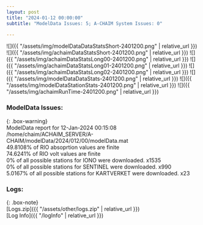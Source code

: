 ```yaml
---
layout: post
title: "2024-01-12 00:00:00"
subtitle: "ModelData Issues: 5; A-CHAIM System Issues: 0"

---
```


![]({{ "/assets/img/modelDataDataStatsShort-2401200.png" | relative_url }})
![]({{ "/assets/img/achaimDataStatsShort-2401200.png" | relative_url }})
![]({{ "/assets/img/achaimDataStatsLong00-2401200.png" | relative_url }})
![]({{ "/assets/img/achaimDataStatsLong01-2401200.png" | relative_url }})
![]({{ "/assets/img/achaimDataStatsLong02-2401200.png" | relative_url }})
![]({{ "/assets/img/modelDataDataStats-2401200.png" | relative_url }})
![]({{ "/assets/img/modelDataStationStats-2401200.png" | relative_url }})
![]({{ "/assets/img/achaimRunTime-2401200.png" | relative_url }})


### ModelData Issues:  
  
{: .box-warning}  
 ModelData report for 12-Jan-2024 00:15:08   
 /home/chaim/ACHAIM_SERVER/A-CHAIM/modelData/2024/012/00/modelData.mat   
 49.8108% of RIO absoprtion values are finite   
 74.6241% of RIO volt values are finite   
 0% of all possible stations for IONO were downloaded. x1535   
 0% of all possible stations for SENTINEL were downloaded. x990   
 5.0167% of all possible stations for KARTVERKET were downloaded. x23   
  


### Logs:  
  
{: .box-note}  
[Logs.zip]({{ "/assets/other/logs.zip" | relative_url }})  
[Log Info]({{ "/logInfo" | relative_url }})  
